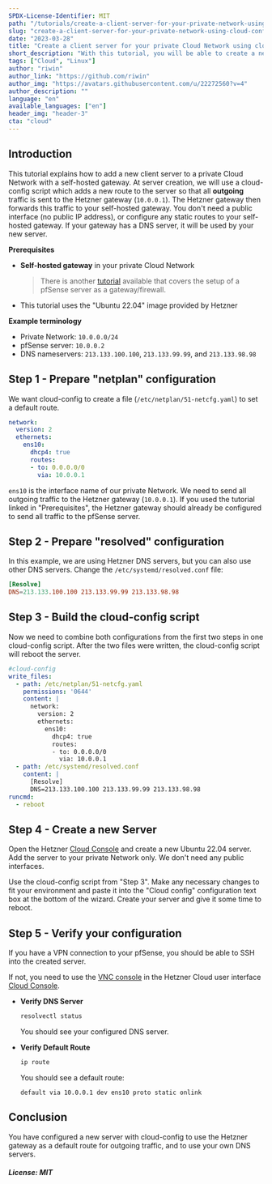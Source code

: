```yaml
---
SPDX-License-Identifier: MIT
path: "/tutorials/create-a-client-server-for-your-private-network-using-cloud-config"
slug: "create-a-client-server-for-your-private-network-using-cloud-config"
date: "2023-03-28"
title: "Create a client server for your private Cloud Network using cloud-config"
short_description: "With this tutorial, you will be able to create a new client server for your private Cloud Network with a self-hosted gateway."
tags: ["Cloud", "Linux"]
author: "riwin"
author_link: "https://github.com/riwin"
author_img: "https://avatars.githubusercontent.com/u/22272560?v=4"
author_description: ""
language: "en"
available_languages: ["en"]
header_img: "header-3"
cta: "cloud"
---
```


## Introduction

This tutorial explains how to add a new client server to a private Cloud Network with a self-hosted gateway. At server creation, we will use a cloud-config script which adds a new route to the server so that all **outgoing** traffic is sent to the Hetzner gateway (`10.0.0.1`). The Hetzner gateway then forwards this traffic to your self-hosted gateway. You don't need a public interface (no public IP address), or configure any static routes to your self-hosted gateway. If your gateway has a DNS server, it will be used by your new server.

**Prerequisites**

- **Self-hosted gateway** in your private Cloud Network

  > There is another [tutorial](https://community.hetzner.com/tutorials/how-to-route-cloudserver-over-private-network-using-pfsense-and-hcnetworks) available that covers the setup of a pfSense server as a gateway/firewall.

- This tutorial uses the "Ubuntu 22.04" image provided by Hetzner

**Example terminology**

- Private Network: `10.0.0.0/24`
- pfSense server: `10.0.0.2`
- DNS nameservers: `213.133.100.100`, `213.133.99.99`, and `213.133.98.98`

## Step 1 - Prepare "netplan" configuration

We want cloud-config to create a file (`/etc/netplan/51-netcfg.yaml`) to set a default route.

```yaml
network:
  version: 2
  ethernets:
    ens10:
      dhcp4: true
      routes:
      - to: 0.0.0.0/0
        via: 10.0.0.1
```

`ens10` is the interface name of our private Network.
We need to send all outgoing traffic to the Hetzner gateway (`10.0.0.1`).
If you used the tutorial linked in "Prerequisites", the Hetzner gateway should already be configured to send all traffic to the pfSense server.

## Step 2 - Prepare "resolved" configuration

In this example, we are using Hetzner DNS servers, but you can also use other DNS servers. Change the `/etc/systemd/resolved.conf` file:

```conf
[Resolve]
DNS=213.133.100.100 213.133.99.99 213.133.98.98
```

## Step 3 - Build the cloud-config script

Now we need to combine both configurations from the first two steps in one cloud-config script. After the two files were written, the cloud-config script will reboot the server.

```yaml
#cloud-config
write_files:
  - path: /etc/netplan/51-netcfg.yaml
    permissions: '0644'
    content: |
      network:
        version: 2
        ethernets:
          ens10:
            dhcp4: true
            routes:
            - to: 0.0.0.0/0
              via: 10.0.0.1
  - path: /etc/systemd/resolved.conf
    content: |
      [Resolve]
      DNS=213.133.100.100 213.133.99.99 213.133.98.98
runcmd:
  - reboot
```

## Step 4 - Create a new Server

Open the Hetzner [Cloud Console](https://console.hetzner.cloud/) and create a new Ubuntu 22.04 server. Add the server to your private Network only. We don't need any public interfaces.

Use the cloud-config script from "Step 3". Make any necessary changes to fit your environment and paste it into the "Cloud config" configuration text box at the bottom of the wizard. Create your server and give it some time to reboot.

## Step 5 - Verify your configuration

If you have a VPN connection to your pfSense, you should be able to SSH into the created server.

If not, you need to use the [VNC console](https://docs.hetzner.com/cloud/servers/getting-started/vnc-console) in the Hetzner Cloud user interface [Cloud Console](https://console.hetzner.cloud/).

- **Verify DNS Server**
  
  ```bash
  resolvectl status
  ```
  
  You should see your configured DNS server.

- **Verify Default Route**
  
  ```bash
  ip route
  ```
  
  You should see a default route:
  
  ```
  default via 10.0.0.1 dev ens10 proto static onlink
  ```

## Conclusion

You have configured a new server with cloud-config to use the Hetzner gateway as a default route for outgoing traffic, and to use your own DNS servers.

##### License: MIT

<!--

Contributor's Certificate of Origin

By making a contribution to this project, I certify that:

(a) The contribution was created in whole or in part by me and I have
    the right to submit it under the license indicated in the file; or

(b) The contribution is based upon previous work that, to the best of my
    knowledge, is covered under an appropriate license and I have the
    right under that license to submit that work with modifications,
    whether created in whole or in part by me, under the same license
    (unless I am permitted to submit under a different license), as
    indicated in the file; or

(c) The contribution was provided directly to me by some other person
    who certified (a), (b) or (c) and I have not modified it.

(d) I understand and agree that this project and the contribution are
    public and that a record of the contribution (including all personal
    information I submit with it, including my sign-off) is maintained
    indefinitely and may be redistributed consistent with this project
    or the license(s) involved.

Signed-off-by: riwin <riwin-github@web.de>

-->
